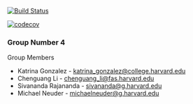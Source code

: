 [![Build Status](https://travis-ci.com/79-99/cs107-FinalProject.svg?token=NY52fXtysbRAJ9UcMZek&branch=master)](https://travis-ci.com/79-99/cs107-FinalProject)

[![codecov](https://codecov.io/gh/79-99/cs107-FinalProject/branch/master/graph/badge.svg?token=KJFBZT01H3)](undefined)

### Group Number 4

Group Members
* Katrina Gonzalez - katrina_gonzalez@college.harvard.edu
* Chenguang Li - chenguang_li@fas.harvard.edu
* Sivananda Rajananda - sivananda@g.harvard.edu
* Michael Neuder - michaelneuder@g.harvard.edu
